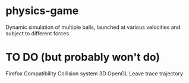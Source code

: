 # physics-game
Dynamic simulation of multiple balls, launched at various velocities and subject to different forces.

# TO DO (but probably won't do)
Firefox Compatibility
Collision system
3D OpenGL
Leave trace trajectory

